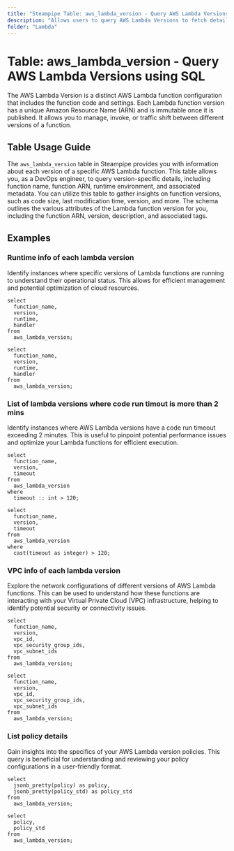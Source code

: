 ```yaml
---
title: "Steampipe Table: aws_lambda_version - Query AWS Lambda Versions using SQL"
description: "Allows users to query AWS Lambda Versions to fetch detailed information about each version of a specific AWS Lambda function."
folder: "Lambda"
---
```


# Table: aws_lambda_version - Query AWS Lambda Versions using SQL

The AWS Lambda Version is a distinct AWS Lambda function configuration that includes the function code and settings. Each Lambda function version has a unique Amazon Resource Name (ARN) and is immutable once it is published. It allows you to manage, invoke, or traffic shift between different versions of a function.

## Table Usage Guide

The `aws_lambda_version` table in Steampipe provides you with information about each version of a specific AWS Lambda function. This table allows you, as a DevOps engineer, to query version-specific details, including function name, function ARN, runtime environment, and associated metadata. You can utilize this table to gather insights on function versions, such as code size, last modification time, version, and more. The schema outlines the various attributes of the Lambda function version for you, including the function ARN, version, description, and associated tags.

## Examples

### Runtime info of each lambda version
Identify instances where specific versions of Lambda functions are running to understand their operational status. This allows for efficient management and potential optimization of cloud resources.

```sql+postgres
select
  function_name,
  version,
  runtime,
  handler
from
  aws_lambda_version;
```

```sql+sqlite
select
  function_name,
  version,
  runtime,
  handler
from
  aws_lambda_version;
```

### List of lambda versions where code run timout is more than 2 mins
Identify instances where AWS Lambda versions have a code run timeout exceeding 2 minutes. This is useful to pinpoint potential performance issues and optimize your Lambda functions for efficient execution.

```sql+postgres
select
  function_name,
  version,
  timeout
from
  aws_lambda_version
where
  timeout :: int > 120;
```

```sql+sqlite
select
  function_name,
  version,
  timeout
from
  aws_lambda_version
where
  cast(timeout as integer) > 120;
```

### VPC info of each lambda version
Explore the network configurations of different versions of AWS Lambda functions. This can be used to understand how these functions are interacting with your Virtual Private Cloud (VPC) infrastructure, helping to identify potential security or connectivity issues.

```sql+postgres
select
  function_name,
  version,
  vpc_id,
  vpc_security_group_ids,
  vpc_subnet_ids
from
  aws_lambda_version;
```

```sql+sqlite
select
  function_name,
  version,
  vpc_id,
  vpc_security_group_ids,
  vpc_subnet_ids
from
  aws_lambda_version;
```

### List policy details
Gain insights into the specifics of your AWS Lambda version policies. This query is beneficial for understanding and reviewing your policy configurations in a user-friendly format.

```sql+postgres
select
  jsonb_pretty(policy) as policy,
  jsonb_pretty(policy_std) as policy_std
from
  aws_lambda_version;
```

```sql+sqlite
select
  policy,
  policy_std
from
  aws_lambda_version;
```